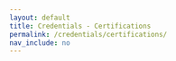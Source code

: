 ```yaml
---
layout: default
title: Credentials - Certifications
permalink: /credentials/certifications/
nav_include: no
---
```


<div id="certifications-root"></div>

<script crossorigin src="https://unpkg.com/react@18/umd/react.production.min.js"></script>
<script crossorigin src="https://unpkg.com/react-dom@18/umd/react-dom.production.min.js"></script>

<script>
  const PAGE_NUMBER = 1;
  const PAGE_SIZE = 1;
  const { useState, useEffect } = React;

  const certifications = {{ site.data.certifications | jsonify }};
  const sortedCerts = certifications.slice().sort((a, b) => new Date(b.date) - new Date(a.date));

  function getParams() {
    const searchParams = new URLSearchParams(window.location.search);
    const uuid = searchParams.get("id");
    const page = parseInt(searchParams.get("page")) || PAGE_NUMBER;
    const size = parseInt(searchParams.get("size")) || PAGE_SIZE;
    return { uuid, page, size };
  }

  function CertificationApp() {
    const { uuid, page, size } = getParams();
    const [pageSize, setPageSize] = useState(size);
    const [currentPage, setCurrentPage] = useState(1);

    useEffect(() => {
      let index = 0;

      if (uuid) {
        const matchIndex = sortedCerts.findIndex(cert => cert.id === uuid);
        if (matchIndex !== -1) {
          index = matchIndex;
        }
      } else if (page) {
        const pageIndex = (page - 1) * pageSize;
        if (pageIndex >= 0 && pageIndex < sortedCerts.length) {
          index = pageIndex;
        }
      }

      const newPage = Math.floor(index / pageSize) + 1;
      setCurrentPage(newPage);

      if (pageSize === 1) {
        updateURL(sortedCerts[index]?.id, newPage, pageSize);
      } else {
        updateURL(null, newPage, pageSize);
      }
    }, []);

    function updateURL(id, page, size) {
      const searchParams = new URLSearchParams();
      if (id && size === 1) {
        searchParams.set("id", id);
      } else {
        searchParams.set("size", size);
      }
      searchParams.set("page", page);
      const newUrl = `/credentials/certifications/?${searchParams.toString()}`;
      history.replaceState(null, '', newUrl);
    }

    const startIndex = (currentPage - 1) * pageSize;
    const endIndex = startIndex + pageSize;
    const visibleCerts = sortedCerts.slice(startIndex, endIndex);

    const handleNext = () => {
      const newPage = currentPage + 1;
      setCurrentPage(newPage);
      const index = (newPage - 1) * pageSize;
      if (pageSize === 1) {
        updateURL(sortedCerts[index]?.id, newPage, pageSize);
      } else {
        updateURL(null, newPage, pageSize);
      }
    };

    const handlePrev = () => {
      const newPage = currentPage - 1;
      setCurrentPage(newPage);
      const index = (newPage - 1) * pageSize;
      if (pageSize === 1) {
        updateURL(sortedCerts[index]?.id, newPage, pageSize);
      } else {
        updateURL(null, newPage, pageSize);
      }
    };

    return React.createElement('div', { className: 'certifications' },
      React.createElement('div', { className: 'pagination' },
        React.createElement('button', { onClick: handlePrev, disabled: currentPage === 1 }, 'Previous'),
        ` Page ${currentPage} / ${Math.ceil(sortedCerts.length / pageSize)} `,
        React.createElement('button', { onClick: handleNext, disabled: currentPage === Math.ceil(sortedCerts.length / pageSize) }, 'Next')
      ),
      React.createElement('ul', { className: 'certification-list' },
        visibleCerts.map(cert =>
          React.createElement('li', { key: cert.id, className: 'certification-item' },
            React.createElement('a', { href: cert.cred_link, target: '_blank' },
              React.createElement('img', { src: `/assets/img/certifications/${cert.image}`, alt: cert.name, className: 'cert-logo' })
            ),
            React.createElement('h2', { className: 'cert-name' }, cert.name),
            React.createElement('p', null, React.createElement('strong', null, 'Authority: '), cert.authority),
            React.createElement('p', null, React.createElement('strong', null, 'Date: '), cert.date),
            React.createElement('p', null, React.createElement('strong', null, 'Credential ID: '), cert.credential_id),
            React.createElement('p', { className: 'verify-row' },
              React.createElement('strong', null, 'Verify it live: '),
              React.createElement('a', { href: cert.drive_link, target: '_blank', className: 'stars-container', title: 'View Credential' },
                React.createElement('span', { className: 'stars' },
                  Array.from({ length: 5 }, (_, i) =>
                    React.createElement('svg', {
                      key: i,
                      className: 'star',
                      viewBox: '0 0 24 24',
                      width: 26,
                      height: 26,
                      xmlns: 'http://www.w3.org/2000/svg'
                    },
                      React.createElement('path', { d: 'M12 .587l3.668 7.57L24 9.748l-6 5.848 1.415 8.258L12 19.771l-7.415 4.083L6 15.596 0 9.748l8.332-1.591z' })
                    )
                  )
                )
              )
            )
          )
        )
      ),
      React.createElement('div', { className: 'instruction' }, 'Click on the verify star to see a live document.')
    );
  }

  document.addEventListener('DOMContentLoaded', () => {
    const { uuid, page, size } = getParams();
    if (!uuid && !page && sortedCerts.length > 0) {
      const firstId = sortedCerts[0].id;
      const newUrl = `/credentials/certifications/?id=${firstId}&page=1`;
      history.replaceState(null, '', newUrl);
    }
    ReactDOM.render(
      React.createElement(CertificationApp),
      document.getElementById('certifications-root')
    );
  });
</script>

<style>

  .certification-list {
    list-style: none;
    padding: 0;
  }

  .certification-item {
    border-bottom: 2px solid #ddd;
    padding-right: 15px;
    margin-bottom: 20px;
  }

  .cert-logo {
    margin-top: 20px;
    max-width: 100px;
    height: auto;
    float: right;
  }

  .cert-name {
    margin-top: 0;
  }

  .pagination {
    text-align: center;
    margin: 20px 0;
  }

  .pagination button {
    padding: 8px 15px;
    margin: 0 5px;
    cursor: pointer;
  }

  .verify-row {
    margin-top: 10px;
    font-size: 1rem;
  }

  .stars-container {
    display: inline-block;
    position: relative;
    overflow: hidden;
    text-decoration: none;
    height: 20px;
  }

  .stars {
    display: flex;
    width: 100px;
    height: 20px;
  }

  .star {
    fill: #ccc;
    transition: fill 0.3s ease;
    margin: 0 2px;
  }

  .stars-container:hover .star {
    fill: gold;
  }

  .instruction {
    position: fixed;
    bottom: 0;
    left: 0;
    width: 100%;
    background-color: #f8f8f8;
    color: #555;
    padding: 10px;
    text-align: center;
    z-index: 1000;
    animation: ziggle 0.5s infinite alternate;
  }

  @keyframes ziggle {
    0% {
      transform: translateX(-5px);
    }
    100% {
      transform: translateX(5px);
    }
  }
</style>
